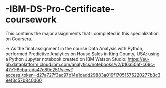 # -IBM-DS-Pro-Certificate-coursework
This contains the major assignments that I completed in this specialization on Coursera.

-> As the final assignment in the course Data Analysis with Python, performed Predictive Analytics on House Sales in King County, USA: using a Python Jupyter notebook created on IBM Watson Studio:
https://eu-gb.dataplatform.cloud.ibm.com/analytics/notebooks/v2/b16a50af-c69c-47e1-8cba-cda47e89c251/view?access_token=d27a727f3ac97b14e1cadd29883a019f17051575220277b3c39ef3c57b840d60

